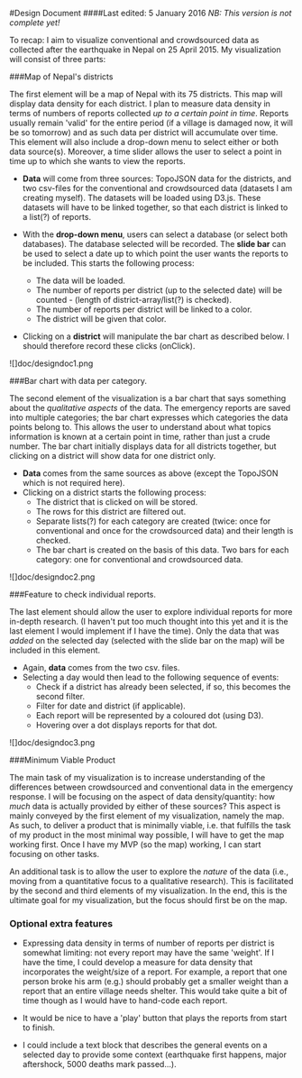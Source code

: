 #Design Document
####Last edited: 5 January 2016
*NB: This version is not complete yet!*

To recap: I aim to visualize conventional and crowdsourced data as collected after the earthquake in Nepal on 25 April 2015. My visualization will consist of three parts:

###Map of Nepal's districts

The first element will be a map of Nepal with its 75 districts. This map will display data density for each district. I plan to measure data density in terms of numbers of reports collected *up to a certain point in time*. Reports usually remain 'valid' for the entire period (if a village is damaged now, it will be so tomorrow) and as such data per district will accumulate over time. This element will also include a drop-down menu to select either or both data source(s). Moreover, a time slider allows the user to select a point in time up to which she wants to view the reports. 

* **Data** will come from three sources: TopoJSON data for the districts, and two csv-files for the conventional and crowdsourced data (datasets I am creating myself). The datasets will be loaded using D3.js. These datasets will have to be linked together, so that each district is linked to a list(?) of reports. 

* With the **drop-down menu**, users can select a database (or select both databases). The database selected will be recorded. The **slide bar** can be used to select a date up to which point the user wants the reports to be included. This starts the following process:
    * The data will be loaded.
    * The number of reports per district (up to the selected date) will be counted - (length of district-array/list(?) is checked).
    * The number of reports per district will be linked to a color.
    * The district will be given that color. 

* Clicking on a **district** will manipulate the bar chart as described below. I should therefore record these clicks (onClick).  

![]doc/designdoc1.png

###Bar chart with data per category.

The second element of the visualization is a bar chart that says something about the *qualitative aspects* of the data. The emergency reports are saved into multiple categories; the bar chart expresses which categories the data points belong to. This allows the user to understand about what topics information is known at a certain point in time, rather than just a crude number. The bar chart initially displays data for all districts together, but clicking on a district will show data for one district only. 

* **Data** comes from the same sources as above (except the TopoJSON which is not required here). 
* Clicking on a district starts the following process:
    * The district that is clicked on will be stored.
    * The rows for this district are filtered out.
    * Separate lists(?) for each category are created (twice: once for conventional and once for the crowdsourced data) and their length is checked.
    * The bar chart is created on the basis of this data. Two bars for each category: one for conventional and crowdsourced data.

![]doc/designdoc2.png

###Feature to check individual reports.

The last element should allow the user to explore individual reports for more in-depth research. (I haven't put too much thought into this yet and it is the last element I would implement if I have the time). Only the data that was *added* on the selected day (selected with the slide bar on the map) will be included in this element. 

* Again, **data** comes from the two csv. files.
* Selecting a day would then lead to the following sequence of events:
    * Check if a district has already been selected, if so, this becomes the second filter.
    * Filter for date and district (if applicable). 
    * Each report will be represented by a coloured dot (using D3). 
    * Hovering over a dot displays reports for that dot. 

![]doc/designdoc3.png

###Minimum Viable Product

The main task of my visualization is to increase understanding of the differences between crowdsourced and conventional data in the emergency response. I will be focusing on the aspect of data density/quantity: how *much* data is actually provided by either of these sources? This aspect is mainly conveyed by the first element of my visualization, namely the map. As such, to deliver a product that is minimally viable, i.e. that fulfills the task of my product in the most minimal way possible, I will have to get the map working first. Once I have my MVP (so the map) working, I can start focusing on other tasks. 

An additional task is to allow the user to explore the *nature* of the data (i.e., moving from a quantitative focus to a qualitative research). This is facilitated by the second and third elements of my visualization. In the end, this is the ultimate goal for my visualization, but the focus should first be on the map. 

### Optional extra features

* Expressing data density in terms of number of reports per district is somewhat limiting: not every report may have the same 'weight'. If I have the time, I could develop a measure for data density that incorporates the weight/size of a report. For example, a report that one person broke his arm (e.g.) should probably get a smaller weight than a report that an entire village needs shelter. This would take quite a bit of time though as I would have to hand-code each report. 

* It would be nice to have a 'play' button that plays the reports from start to finish. 

* I could include a text block that describes the general events on a selected day to provide some context (earthquake first happens, major aftershock, 5000 deaths mark passed...). 